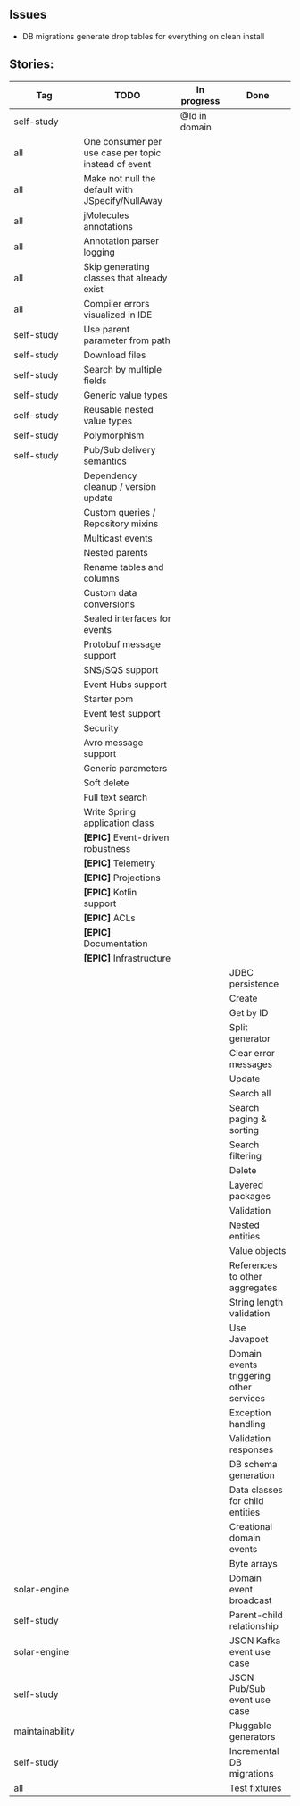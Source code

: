 ## Issues

- DB migrations generate drop tables for everything on clean install

## Stories:

| Tag             | TODO                                                 | In progress   | Done                                    |
|-----------------|------------------------------------------------------|---------------|-----------------------------------------|
| self-study      |                                                      | @Id in domain |                                         |
| all             | One consumer per use case per topic instead of event |               |                                         |
| all             | Make not null the default with JSpecify/NullAway     |               |                                         |
| all             | jMolecules annotations                               |               |                                         |
| all             | Annotation parser logging                            |               |                                         |
| all             | Skip generating classes that already exist           |               |                                         |
| all             | Compiler errors visualized in IDE                    |               |                                         |
| self-study      | Use parent parameter from path                       |               |                                         |
| self-study      | Download files                                       |               |                                         |
| self-study      | Search by multiple fields                            |               |                                         |
| self-study      | Generic value types                                  |               |                                         |
| self-study      | Reusable nested value types                          |               |                                         |
| self-study      | Polymorphism                                         |               |                                         |
| self-study      | Pub/Sub delivery semantics                           |               |                                         |
|                 | Dependency cleanup / version update                  |               |                                         |
|                 | Custom queries / Repository mixins                   |               |                                         |
|                 | Multicast events                                     |               |                                         |
|                 | Nested parents                                       |               |                                         |
|                 | Rename tables and columns                            |               |                                         |
|                 | Custom data conversions                              |               |                                         |
|                 | Sealed interfaces for events                         |               |                                         |
|                 | Protobuf message support                             |               |                                         |
|                 | SNS/SQS support                                      |               |                                         |
|                 | Event Hubs support                                   |               |                                         |
|                 | Starter pom                                          |               |                                         |
|                 | Event test support                                   |               |                                         |
|                 | Security                                             |               |                                         |
|                 | Avro message support                                 |               |                                         |
|                 | Generic parameters                                   |               |                                         |
|                 | Soft delete                                          |               |                                         |
|                 | Full text search                                     |               |                                         |
|                 | Write Spring application class                       |               |                                         |
|                 | **[EPIC]** Event-driven robustness                   |               |                                         |
|                 | **[EPIC]** Telemetry                                 |               |                                         |
|                 | **[EPIC]** Projections                               |               |                                         |
|                 | **[EPIC]** Kotlin support                            |               |                                         |
|                 | **[EPIC]** ACLs                                      |               |                                         |
|                 | **[EPIC]** Documentation                             |               |                                         |
|                 | **[EPIC]** Infrastructure                            |               |                                         |
|                 |                                                      |               | JDBC persistence                        |
|                 |                                                      |               | Create                                  |
|                 |                                                      |               | Get by ID                               |
|                 |                                                      |               | Split generator                         |
|                 |                                                      |               | Clear error messages                    |
|                 |                                                      |               | Update                                  |
|                 |                                                      |               | Search all                              |
|                 |                                                      |               | Search paging & sorting                 |
|                 |                                                      |               | Search filtering                        |
|                 |                                                      |               | Delete                                  |
|                 |                                                      |               | Layered packages                        |
|                 |                                                      |               | Validation                              |
|                 |                                                      |               | Nested entities                         |
|                 |                                                      |               | Value objects                           |
|                 |                                                      |               | References to other aggregates          |
|                 |                                                      |               | String length validation                |
|                 |                                                      |               | Use Javapoet                            |
|                 |                                                      |               | Domain events triggering other services |
|                 |                                                      |               | Exception handling                      |
|                 |                                                      |               | Validation responses                    |
|                 |                                                      |               | DB schema generation                    |
|                 |                                                      |               | Data classes for child entities         |
|                 |                                                      |               | Creational domain events                |
|                 |                                                      |               | Byte arrays                             |
| solar-engine    |                                                      |               | Domain event broadcast                  |                                         
| self-study      |                                                      |               | Parent-child relationship               |                                                                                  
| solar-engine    |                                                      |               | JSON Kafka event use case               |                                         
| self-study      |                                                      |               | JSON Pub/Sub event use case             |                                         
| maintainability |                                                      |               | Pluggable generators                    |
| self-study      |                                                      |               | Incremental DB migrations               |
| all             |                                                      |               | Test fixtures                           |